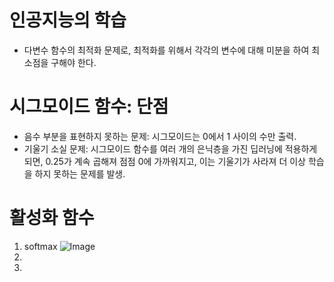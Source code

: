# 인공지능의 학습
- 다변수 함수의 최적화 문제로, 최적화를 위해서 각각의 변수에 대해 미분을 하여 최소점을 구해야 한다.

# 시그모이드 함수: 단점
- 음수 부분을 표현하지 못하는 문제: 시그모이드는 0에서 1 사이의 수만 출력.
- 기울기 소실 문제: 시그모이드 함수를 여러 개의 은닉층을 가진 딥러닝에 적용하게 되면, 0.25가 계속 곱해져 점점 0에 가까워지고, 이는 기울기가 사라져 더 이상 학습을 하지 못하는 문제를 발생.

# 활성화 함수
1) softmax
![Image](https://github.com/user-attachments/assets/ade7fe5e-408e-4706-9bed-68dc07ad6b6c)
2)
3)
